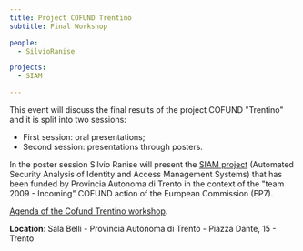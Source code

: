 ```yaml
---
title: Project COFUND Trentino
subtitle: Final Workshop

people:
  - SilvioRanise

projects:
  - SIAM

---
```


This event will discuss the final results of the project COFUND "Trentino" and it is split into two sessions:
- First session: oral presentations;
- Second session: presentations through posters.

In the poster session Silvio Ranise will present the [SIAM project](/projects/SIAM) (Automated Security Analysis of Identity and Access Management Systems) that has been funded by Provincia Autonoma di Trento in the context of the "team 2009 - Incoming" COFUND action of the European Commission (FP7).

[Agenda of the Cofund Trentino workshop](assets/agenda.pdf).

**Location**: Sala Belli - Provincia Autonoma di Trento - Piazza Dante, 15 - Trento